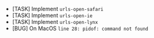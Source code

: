 * [TASK] Implement `urls-open-safari`
* [TASK] Implement `urls-open-ie`
* [TASK] Implement `urls-open-lynx`
* [BUG] On MacOS `line 28: pidof: command not found`

